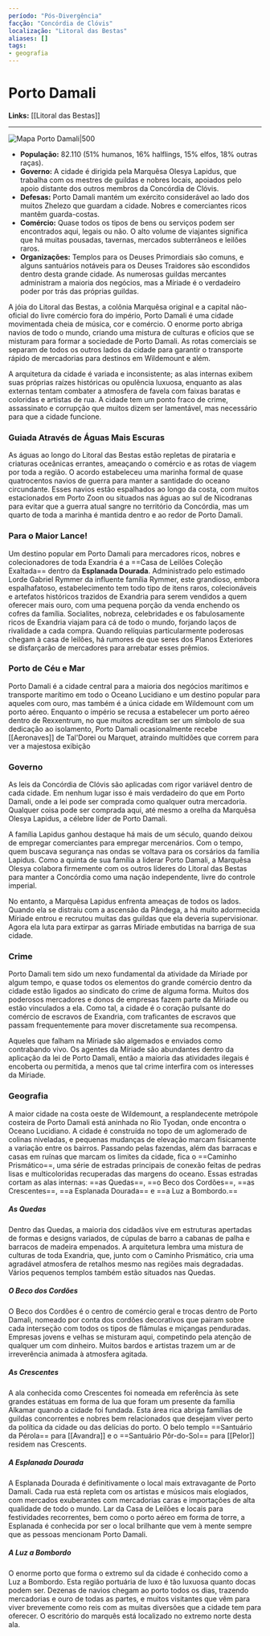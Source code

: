 ```yaml
---
período: "Pós-Divergência"
facção: "Concórdia de Clóvis"
localização: "Litoral das Bestas"
aliases: []
tags:
- geografia
---
```


# **Porto Damali**

**Links:** [[Litoral das Bestas]]

---
![Mapa Porto Damali|500](https://github.com/Iago31/Exandria-Players/blob/master/assets/Mapa%20Porto%20Damali.png?raw=true)

- **População:** 82.110 (51% humanos, 16% halflings, 15% elfos, 18% outras raças).
- **Governo:** A cidade é dirigida pela Marquêsa Olesya Lapidus, que trabalha com os mestres de guildas e nobres locais, apoiados pelo apoio distante dos outros membros da Concórdia de Clóvis.
- **Defesas:** Porto Damali mantém um exército considerável ao lado dos muitos Zhelezo que guardam a cidade. Nobres e comerciantes ricos mantêm guarda-costas.
- **Comércio:** Quase todos os tipos de bens ou serviços podem ser encontrados aqui, legais ou não. O alto volume de viajantes significa que há muitas pousadas, tavernas, mercados subterrâneos e leilões raros.
- **Organizações:** Templos para os Deuses Primordiais são comuns, e alguns santuários notáveis para os Deuses Traidores são escondidos dentro desta grande cidade. As numerosas guildas mercantes administram a maioria dos negócios, mas a Míriade é o verdadeiro poder por trás das próprias guildas.

A jóia do Litoral das Bestas, a colônia Marquêsa original e a capital não-oficial do livre comércio fora do império, Porto Damali é uma cidade movimentada cheia de música, cor e comércio. O enorme porto abriga navios de todo o mundo, criando uma mistura de culturas e ofícios que se misturam para formar a sociedade de Porto Damali. As rotas comerciais se separam de todos os outros lados da cidade para garantir o transporte rápido de mercadorias para destinos em Wildemount e além.

A arquitetura da cidade é variada e inconsistente; as alas internas exibem suas próprias raízes históricas ou opulência luxuosa, enquanto as alas externas tentam combater a atmosfera de favela com faixas baratas e coloridas e artistas de rua. A cidade tem um ponto fraco de crime, assassinato e corrupção que muitos dizem ser lamentável, mas necessário para que a cidade funcione.

### **Guiada Através de Águas Mais Escuras**
As águas ao longo do Litoral das Bestas estão repletas de pirataria e criaturas oceânicas errantes, ameaçando o comércio e as rotas de viagem por toda a região. O acordo estabeleceu uma marinha formal de quase quatrocentos navios de guerra para manter a santidade do oceano circundante. Esses navios estão espalhados ao longo da costa, com muitos estacionados em Porto Zoon ou situados nas águas ao sul de Nicodranas para evitar que a guerra atual sangre no território da Concórdia, mas um quarto de toda a marinha é mantida dentro e ao redor de Porto Damali.

### **Para o Maior Lance!**
Um destino popular em Porto Damali para mercadores ricos, nobres e colecionadores de toda Exandria é a ==Casa de Leilões Coleção Exaltada== dentro da **Esplanada Dourada**. Administrado pelo estimado Lorde Gabriel Rymmer da influente família Rymmer, este grandioso, embora espalhafatoso, estabelecimento tem todo tipo de itens raros, colecionáveis e artefatos históricos trazidos de Exandria para serem vendidos a quem oferecer mais ouro, com uma pequena porção da venda enchendo os cofres da família. Socialites, nobreza, celebridades e os fabulosamente ricos de Exandria viajam para cá de todo o mundo, forjando laços de rivalidade a cada compra. Quando relíquias particularmente poderosas chegam à casa de leilões, há rumores de que seres dos Planos Exteriores se disfarçarão de mercadores para arrebatar esses prêmios.

### **Porto de Céu e Mar**
Porto Damali é a cidade central para a maioria dos negócios marítimos e transporte marítimo em todo o Oceano Lucidiano e um destino popular para aqueles com ouro, mas também é a única cidade em Wildemount com um porto aéreo. Enquanto o império se recusa a estabelecer um porto aéreo dentro de Rexxentrum, no que muitos acreditam ser um símbolo de sua dedicação ao isolamento, Porto Damali ocasionalmente recebe [[Aeronaves]] de Tal'Dorei ou Marquet, atraindo multidões que correm para ver a majestosa exibição

### **Governo**
As leis da Concórdia de Clóvis são aplicadas com rigor variável dentro de cada cidade. Em nenhum lugar isso é mais verdadeiro do que em Porto Damali, onde a lei pode ser comprada como qualquer outra mercadoria. Qualquer coisa pode ser comprada aqui, até mesmo a orelha da Marquêsa Olesya Lapidus, a célebre líder de Porto Damali.

A família Lapidus ganhou destaque há mais de um século, quando deixou de empregar comerciantes para empregar mercenários. Com o tempo, quem buscava segurança nas ondas se voltava para os corsários da família Lapidus. Como a quinta de sua família a liderar Porto Damali, a Marquêsa Olesya colabora firmemente com os outros líderes do Litoral das Bestas para manter a Concórdia como uma nação independente, livre do controle imperial.

No entanto, a Marquêsa Lapidus enfrenta ameaças de todos os lados. Quando ela se distraiu com a ascensão da Pândega, a há muito adormecida Míriade entrou e recrutou muitas das guildas que ela deveria supervisionar. Agora ela luta para extirpar as garras Míriade embutidas na barriga de sua cidade.

### **Crime**
Porto Damali tem sido um nexo fundamental da atividade da Míriade  por algum tempo, e quase todos os elementos do grande comércio dentro da cidade estão ligados ao sindicato do crime de alguma forma. Muitos dos poderosos mercadores e donos de empresas fazem parte da Míriade ou estão vinculados a ela. Como tal, a cidade é o coração pulsante do comércio de escravos de Exandria, com traficantes de escravos que passam frequentemente para mover discretamente sua recompensa.

Aqueles que falham na Míriade  são algemados e enviados como contrabando vivo. Os agentes da Míriade  são abundantes dentro da aplicação da lei de Porto Damali, então a maioria das atividades ilegais é encoberta ou permitida, a menos que tal crime interfira com os interesses da Míriade.

### **Geografia**
A maior cidade na costa oeste de Wildemount, a resplandecente metrópole costeira de Porto Damali está aninhada no Rio Tyodan, onde encontra o Oceano Lucidiano. A cidade é construída no topo de um aglomerado de colinas niveladas, e pequenas mudanças de elevação marcam fisicamente a variação entre os bairros. Passando pelas fazendas, além das barracas e casas em ruínas que marcam os limites da cidade, fica o ==Caminho Prismático==, uma série de estradas principais de conexão feitas de pedras lisas e multicoloridas recuperadas das margens do oceano. Essas estradas cortam as alas internas: ==as Quedas==, ==o Beco dos Cordões==, ==as Crescentes==, ==a Esplanada Dourada== e ==a Luz a Bombordo.==

##### **As Quedas** 
Dentro das Quedas, a maioria dos cidadãos vive em estruturas apertadas de formas e designs variados, de cúpulas de barro a cabanas de palha e barracos de madeira empenados. A arquitetura lembra uma mistura de culturas de toda Exandria, que, junto com o Caminho Prismático, cria uma agradável atmosfera de retalhos mesmo nas regiões mais degradadas. Vários pequenos templos também estão situados nas Quedas.

##### **O Beco dos Cordões**
O Beco dos Cordões é o centro de comércio geral e trocas dentro de Porto Damali, nomeado por conta dos cordões decorativos que pairam sobre cada interseção com todos os tipos de flâmulas e miçangas penduradas. Empresas jovens e velhas se misturam aqui, competindo pela atenção de qualquer um com dinheiro. Muitos bardos e artistas trazem um ar de irreverência animada à atmosfera agitada.

##### **As Crescentes**
A ala conhecida como Crescentes foi nomeada em referência às sete grandes estátuas em forma de lua que foram um presente da família Alkamar quando a cidade foi fundada. Esta área rica abriga famílias de guildas concorrentes e nobres bem relacionados que desejam viver perto da política da cidade ou das delícias do porto. O belo templo ==Santuário da Pérola== para [[Avandra]] e o ==Santuário Pôr-do-Sol== para [[Pelor]] residem nas Crescents.

##### **A Esplanada Dourada** 
A Esplanada Dourada é definitivamente o local mais extravagante de Porto Damali. Cada rua está repleta com os artistas e músicos mais elogiados, com mercados exuberantes com mercadorias caras e importações de alta qualidade de todo o mundo. Lar da Casa de Leilões e locais para festividades recorrentes, bem como o porto aéreo em forma de torre, a Esplanada é conhecida por ser o local brilhante que vem à mente sempre que as pessoas mencionam Porto Damali.

##### **A Luz a Bombordo**
O enorme porto que forma o extremo sul da cidade é conhecido como a Luz a Bombordo. Esta região portuária de luxo é tão luxuosa quanto docas podem ser. Dezenas de navios chegam ao porto todos os dias, trazendo mercadorias e ouro de todas as partes, e muitos visitantes que vêm para viver brevemente como reis com as muitas diversões que a cidade tem para oferecer. O escritório do marquês está localizado no extremo norte desta ala.

